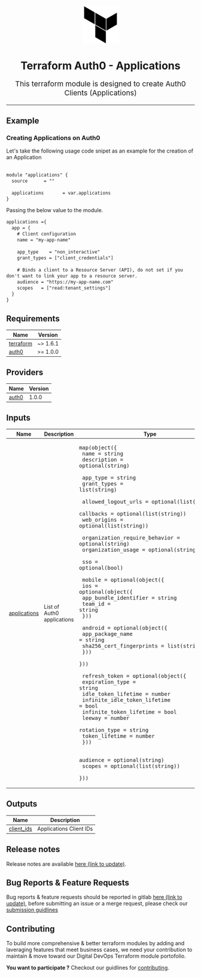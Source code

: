 <!-- BEGIN_TF_DOCS -->
<div align="center">

<p align="center"> <img src="./docs/terraform-logo-black.png" width="100" height="100"></p>

<h1 align="center">
    Terraform Auth0 - Applications
</h1>

<p align="center" style="font-size: 1.2rem;">
This terraform module is designed to create Auth0 Clients (Applications)
</p>

</p>

</div>

<hr>

## Example

### Creating Applications on Auth0

Let's take the following usage code snipet as an example for the creation of an Application

```hcl

module "applications" {
  source      = ""

  applications       = var.applications
}
```

Passing the below value to the module.

```hcl
applications ={
  app = {
    # Client configuration
    name = "my-app-name"

    app_type    = "non_interactive"
    grant_types = ["client_credentials"]

    # Binds a client to a Resource Server (API), do not set if you don't want to link your app to a resource server.
    audience = "https://my-app-name.com"
    scopes   = ["read:tenant_settings"]
  }
}
```

## Requirements

| Name | Version |
|------|---------|
| <a name="requirement_terraform"></a> [terraform](#requirement\_terraform) | ~> 1.6.1 |
| <a name="requirement_auth0"></a> [auth0](#requirement\_auth0) | >= 1.0.0 |

## Providers

| Name | Version |
|------|---------|
| <a name="provider_auth0"></a> [auth0](#provider\_auth0) | 1.0.0 |

## Inputs

| Name | Description | Type | Default | Required |
|------|-------------|------|---------|:--------:|
| <a name="input_applications"></a> [applications](#input\_applications) | List of Auth0 applications | <pre>map(object({<br>    name        = string<br>    description = optional(string)<br><br>    app_type    = string<br>    grant_types = list(string)<br><br>    allowed_logout_urls = optional(list(string))<br>    callbacks           = optional(list(string))<br>    web_origins         = optional(list(string))<br><br>    organization_require_behavior = optional(string)<br>    organization_usage            = optional(string)<br><br>    sso = optional(bool)<br><br>    mobile = optional(object({<br>      ios = optional(object({<br>        app_bundle_identifier = string<br>        team_id               = string<br>      }))<br><br>      android = optional(object({<br>        app_package_name         = string<br>        sha256_cert_fingerprints = list(string)<br>      }))<br>    }))<br><br>    refresh_token = optional(object({<br>      expiration_type              = string<br>      idle_token_lifetime          = number<br>      infinite_idle_token_lifetime = bool<br>      infinite_token_lifetime      = bool<br>      leeway                       = number<br>      rotation_type                = string<br>      token_lifetime               = number<br>    }))<br><br>    audience = optional(string)<br>    scopes   = optional(list(string))<br>  }))</pre> | n/a | yes |

## Outputs

| Name | Description |
|------|-------------|
| <a name="output_client_ids"></a> [client\_ids](#output\_client\_ids) | Applications Client IDs |

## Release notes

Release notes are available [here (link to update)](??/-/releases).

## Bug Reports & Feature Requests

Bug reports & feature requests should be reported in gitlab [here (link to update)](??/issues), before submitting an issue or a merge request, please check our [submission guidlines](CONTRIBUTING.md)

## Contributing

To build more comprehensive & better terraform modules by adding and laveraging features that meet  business cases, we need your contribution to maintain & move toward our Digital DevOps Terraform module portofolio.

**You want to participate ?** Checkout our guidlines for [contributing](CONTRIBUTING.md).
<!-- END_TF_DOCS -->